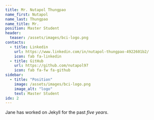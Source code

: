 ```yaml
---
title: Mr. Nutapol Thungpao
name_first: Nutapol
name_last: Thungpao
name_title: Mr.
position: Master Student
header:
  teaser: /assets/images/bci-logo.png
contacts:
  - title: Linkedin
    url: https://www.linkedin.com/in/nutapol-thungpao-4922601b2/
    icon: fab fa-linkedin
  - title: GitHub
    url: https://github.com/nutapol97
    icon: fab fa-fw fa-github
sidebar:
  - title: "Position"
    image: /assets/images/bci-logo.png
    image_alt: "logo"
    text: Master Student
idx: 2
---
```

Jane has worked on Jekyll for the past *five years*.
